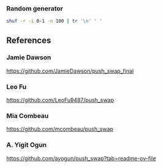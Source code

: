 ### Random generator
```sh
shuf -r -i 0-1 -n 100 | tr '\n' ' '
```
## References
### Jamie Dawson
https://github.com/JamieDawson/push_swap_final

### Leo Fu
https://github.com/LeoFu9487/push_swap

### Mia Combeau
https://github.com/mcombeau/push_swap

### A. Yigit Ogun
https://github.com/ayogun/push_swap?tab=readme-ov-file
